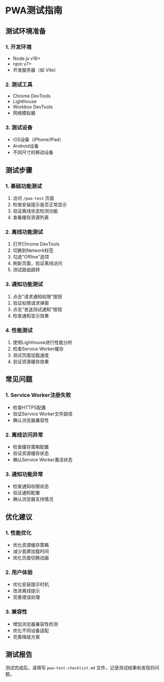 # PWA测试指南

## 测试环境准备

### 1. 开发环境
- Node.js v16+
- npm v7+
- 开发服务器（如 Vite）

### 2. 测试工具
- Chrome DevTools
- Lighthouse
- Workbox DevTools
- 网络模拟器

### 3. 测试设备
- iOS设备（iPhone/iPad）
- Android设备
- 不同尺寸的移动设备

## 测试步骤

### 1. 基础功能测试
1. 访问 `/pwa-test` 页面
2. 检查安装提示是否正常显示
3. 验证离线状态检测功能
4. 查看缓存资源列表

### 2. 离线功能测试
1. 打开Chrome DevTools
2. 切换到Network标签
3. 勾选"Offline"选项
4. 刷新页面，验证离线访问
5. 测试路由跳转

### 3. 通知功能测试
1. 点击"请求通知权限"按钮
2. 验证权限请求弹窗
3. 点击"发送测试通知"按钮
4. 检查通知显示效果

### 4. 性能测试
1. 使用Lighthouse进行性能分析
2. 检查Service Worker缓存
3. 测试页面加载速度
4. 验证资源缓存效果

## 常见问题

### 1. Service Worker注册失败
- 检查HTTPS配置
- 验证Service Worker文件路径
- 确认浏览器兼容性

### 2. 离线访问异常
- 检查缓存策略配置
- 验证资源缓存状态
- 确认Service Worker激活状态

### 3. 通知功能异常
- 检查通知权限状态
- 验证通知配置
- 确认浏览器支持情况

## 优化建议

### 1. 性能优化
- 优化资源缓存策略
- 减少首屏加载时间
- 优化页面切换动画

### 2. 用户体验
- 优化安装提示时机
- 改进离线提示
- 完善错误处理

### 3. 兼容性
- 增加浏览器兼容性检测
- 优化不同设备适配
- 完善降级方案

## 测试报告

测试完成后，请填写 `pwa-test-checklist.md` 文件，记录测试结果和发现的问题。 